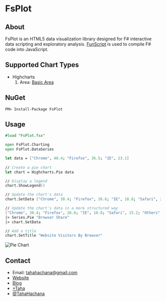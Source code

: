 FsPlot
======

About
-----

FsPlot is an HTML5 data visualization library designed for F# interactive data scripting and exploratory analysis. [FunScript](http://funscript.info/) is used to compile F# code into JavaScript.

Supported Chart Types
---------------------
* Highcharts
    1. Area: [Basic Area](https://github.com/TahaHachana/FsPlot/blob/master/examples/HighchartsBasicArea.md)

NuGet
-----

	PM> Install-Package FsPlot

Usage
-----

```fsharp
#load "FsPlot.fsx"

open FsPlot.Charting
open FsPlot.DataSeries

let data = ["Chrome", 40.4; "Firefox", 36.5; "IE", 23.1]
    
// Create a pie chart
let chart = Highcharts.Pie data

// Display a legend
chart.ShowLegend()

// Update the chart's data
chart.SetData ["Chrome", 30.4; "Firefox", 26.6; "IE", 18.8; "Safari", 24.2]

// Update the chart's data in a more structured way
["Chrome", 30.4; "Firefox", 26.6; "IE", 18.8; "Safari", 15.2; "Others", 9.]
|> Series.Pie "Browser Share"
|> chart.SetData

// Add a title
chart.SetTitle "Website Visitors By Browser"
```
![Pie Chart](https://lh4.googleusercontent.com/-mKGde0NEjNg/UqhOZKp4uTI/AAAAAAAAANk/p2A_oW--4Gk/w698-h498-no/pie.PNG)

Contact
-------

* Email: tahahachana@gmail.com
* [Website](http://taha-hachana.apphb.com/)
* [Blog](http://fsharp-code.blogspot.com/)
* [+Taha](https://plus.google.com/103826666258148033768/ "Google+")
* [@TahaHachana](https://twitter.com/TahaHachana "Twitter")